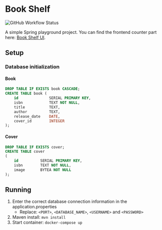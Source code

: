 # Book Shelf

![GitHub Workflow Status](https://img.shields.io/github/workflow/status/BreakBB/book-shelf/Java%20CI%20with%20Maven)

A simple Spring playground project. You can find the frontend counter part here: [Book Shelf UI](https://github.com/BreakBB/book-shelf-ui).

## Setup

### Database initialization

#### Book

```sql
DROP TABLE IF EXISTS book CASCADE;
CREATE TABLE book (
    id              SERIAL PRIMARY KEY,
    isbn            TEXT NOT NULL,
    title           TEXT,
    author          TEXT,
    release_date    DATE,
    cover_id        INTEGER
);
```

#### Cover

```sql
DROP TABLE IF EXISTS cover;
CREATE TABLE cover
(
    id          SERIAL PRIMARY KEY,
    isbn        TEXT NOT NULL,
    image       BYTEA NOT NULL
);
```

## Running

1. Enter the correct database connection information in the application.properties
   - Replace: `<PORT>`, `<DATABASE_NAME>`, `<USERNAME>` and `<PASSWORD>`
2. Maven install: `mvn install`
3. Start container: `docker-compose up`
